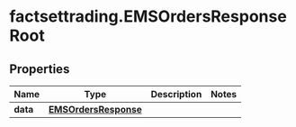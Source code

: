 # factsettrading.EMSOrdersResponseRoot

## Properties

Name | Type | Description | Notes
------------ | ------------- | ------------- | -------------
**data** | [**EMSOrdersResponse**](EMSOrdersResponse.md) |  | 


